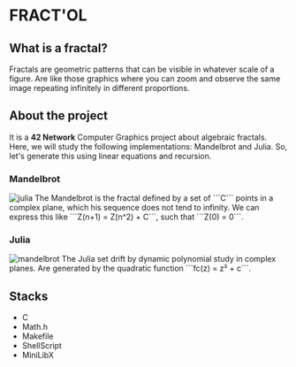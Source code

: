 # FRACT'OL

## What is a fractal?
Fractals are geometric patterns that can be visible in whatever scale of a figure. Are like those graphics where you can zoom and observe the same image repeating infinitely in different proportions.

## About the project
It is a **42 Network** Computer Graphics project about algebraic fractals. Here, we will study the following implementations: Mandelbrot and Julia.
So, let's generate this using linear equations and recursion.

### Mandelbrot
<img src="https://user-images.githubusercontent.com/76733221/156842469-ca615720-e395-42e9-a0ab-6f8a852f6018.png" alt="julia" />
The Mandelbrot is the fractal defined by a set of ```C``` points in a complex plane, which his sequence does not tend to infinity. We can express this like ```Z(n+1) = Z(n^2) + C```, such that ```Z(0) = 0```.

### Julia
<img src="https://user-images.githubusercontent.com/76733221/156842423-781d758d-353d-453f-a009-3fa7bd6c1411.png" alt="mandelbrot" />
The Julia set drift by dynamic polynomial study in complex planes. Are generated by the quadratic function ```fc(z) = z² + c```.

## Stacks
- C
- Math.h
- Makefile
- ShellScript
- MiniLibX
